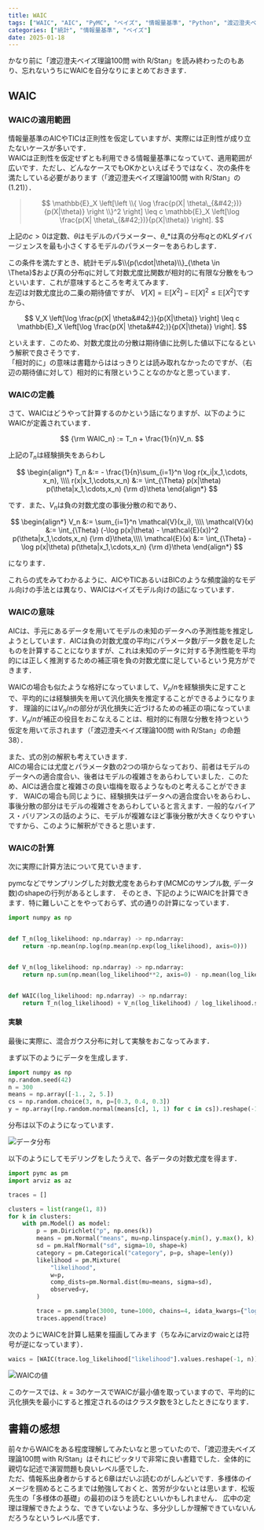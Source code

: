 ```yaml
---
title: WAIC
tags: ["WAIC", "AIC", "PyMC", "ベイズ", "情報量基準", "Python", "渡辺澄夫ベイズ", "TIC"]
categories: ["統計", "情報量基準", "ベイズ"]
date: 2025-01-18
---
```


かなり前に「渡辺澄夫ベイズ理論100問 with R/Stan」を読み終わったのもあり、忘れないうちにWAICを自分なりにまとめておきます．

## WAIC

### WAICの適用範囲

情報量基準のAICやTICは正則性を仮定していますが、実際には正則性が成り立たないケースが多いです．  
WAICは正則性を仮定せずとも利用できる情報量基準になっていて、適用範囲が広いです．ただし、どんなケースでもOKかといえばそうではなく、次の条件を満たしている必要があります（「渡辺澄夫ベイズ理論100問 with R/Stan」の(1.21)）．

> $$
> \mathbb{E}_X \left[\left \\{ \log \frac{p(X| \theta\_{&#42;})}{p(X|\theta)} \right \\}^2 \right] \leq c \mathbb{E}_X \left[\log \frac{p(X| \theta\_{&#42;})}{p(X|\theta)}  \right].
> $$

上記の$c>0$は定数、$\theta$はモデルのパラメーター、$\theta\_{*}$は真の分布$q$とのKLダイバージェンスを最も小さくするモデルのパラメーターをあらわします．

この条件を満たすとき、統計モデル$\\{p(\cdot|\theta)\\}_{\theta \in \Theta}$および真の分布$q$に対して対数尤度比関数が相対的に有限な分散をもつといいます．これが意味するところを考えてみます．  
左辺は対数尤度比の二乗の期待値ですが、
$V[X] = \mathbb{E}[X^2] - \mathbb{E}[X]^2 \leq \mathbb{E}[X^2]$ですから、

$$
V_X \left[\log \frac{p(X| \theta&#42;)}{p(X|\theta)}  \right] \leq c \mathbb{E}_X \left[\log \frac{p(X| \theta&#42;)}{p(X|\theta)}  \right].
$$

といえます．このため、対数尤度比の分散は期待値に比例した値以下になるという解釈で良さそうです．  
「相対的に」の意味は書籍からははっきりとは読み取れなかったのですが、（右辺の期待値に対して）相対的に有限ということなのかなと思っています．

### WAICの定義

さて、WAICはどうやって計算するのかという話になりますが、以下のようにWAICが定義されています．

$$
{\rm WAIC_n} := T_n + \frac{1}{n}V_n.
$$

上記の$T_n$は経験損失をあらわし

$$
\begin{align*}
T_n &:= - \frac{1}{n}\sum_{i=1}^n \log r(x_i|x_1,\cdots, x_n), \\\\
r(x|x_1,\cdots,x_n) &:= \int_{\Theta} p(x|\theta) p(\theta|x_1,\cdots,x_n) {\rm d}\theta
\end{align*}
$$

です．また、$V_n$は負の対数尤度の事後分散の和であり、

$$
\begin{align*}
V_n &:= \sum_{i=1}^n \mathcal{V}(x_i), \\\\
\mathcal{V}(x) &:= \int_{\Theta} (-\log p(x|\theta) - \mathcal{E}(x))^2 p(\theta|x_1,\cdots,x_n) {\rm d}\theta,\\\\  \mathcal{E}(x) &:= \int_{\Theta} -\log p(x|\theta) p(\theta|x_1,\cdots,x_n) {\rm d}\theta
\end{align*}
$$

になります．

これらの式をみてわかるように、AICやTICあるいはBICのような頻度論的なモデル向けの手法とは異なり、WAICはベイズモデル向けの話になっています．

### WAICの意味

AICは、手元にあるデータを用いてモデルの未知のデータへの予測性能を推定しようとしています．AICは負の対数尤度の平均にパラメータ数/データ数を足したものを計算することになりますが、これは未知のデータに対する予測性能を平均的には正しく推測するための補正項を負の対数尤度に足しているという見方ができます．

WAICの場合も似たような格好になっていまして、$V_n/n$を経験損失に足すことで、平均的には経験損失を用いて汎化損失を推定することができるようになります．
理論的には$V_n/n$の部分が汎化損失に近づけるための補正の項になっています．$V_n/n$が補正の役目をおこなえることは、相対的に有限な分散を持つという仮定を用いて示されます（「渡辺澄夫ベイズ理論100問 with R/Stan」の命題38）．

また、式の別の解釈も考えていきます．  
AICの場合には尤度とパラメータ数の2つの項からなっており、前者はモデルのデータへの適合度合い、後者はモデルの複雑さをあらわしていました．このため、AICは適合度と複雑さの良い塩梅を取るようなものと考えることができます．
WAICの場合も同じように、経験損失はデータへの適合度合いをあらわし、事後分散の部分はモデルの複雑さをあらわしていると言えます．一般的なバイアス・バリアンスの話のように、モデルが複雑なほど事後分散が大きくなりやすいですから、このように解釈ができると思います．

### WAICの計算

次に実際に計算方法について見ていきます．

pymcなどでサンプリングした対数尤度をあらわす(MCMCのサンプル数, データ数)のshapeの行列があるとします． そのとき、下記のようにWAICを計算できます．特に難しいことをやっておらず、式の通りの計算になっています．

```python
import numpy as np


def T_n(log_likelihood: np.ndarray) -> np.ndarray:
    return -np.mean(np.log(np.mean(np.exp(log_likelihood), axis=0)))


def V_n(log_likelihood: np.ndarray) -> np.ndarray:
    return np.sum(np.mean(log_likelihood**2, axis=0) - np.mean(log_likelihood, axis=0) ** 2)


def WAIC(log_likelihood: np.ndarray) -> np.ndarray:
    return T_n(log_likelihood) + V_n(log_likelihood) / log_likelihood.shape[1]
```

#### 実験

最後に実際に、混合ガウス分布に対して実験をおこなってみます．

まず以下のようにデータを生成します．
```python
import numpy as np
np.random.seed(42)
n = 300
means = np.array([-1., 2, 5.])
cs = np.random.choice(3, n, p=[0.3, 0.4, 0.3])
y = np.array([np.random.normal(means[c], 1, 1) for c in cs]).reshape(-1)
```

分布は以下のようになっています．  

![データ分布]( data_dist.jpg )

以下のようにしてモデリングをしたうえで、各データの対数尤度を得ます．
```python
import pymc as pm
import arviz as az

traces = []

clusters = list(range(1, 8))
for k in clusters:
    with pm.Model() as model:
        p = pm.Dirichlet("p", np.ones(k))
        means = pm.Normal("means", mu=np.linspace(y.min(), y.max(), k), sigma=10, shape=k)
        sd = pm.HalfNormal("sd", sigma=10, shape=k)
        category = pm.Categorical("category", p=p, shape=len(y))
        likelihood = pm.Mixture(
            "likelihood",
            w=p,
            comp_dists=pm.Normal.dist(mu=means, sigma=sd),
            observed=y,
        )

        trace = pm.sample(3000, tune=1000, chains=4, idata_kwargs={"log_likelihood": True})
        traces.append(trace)
```

次のようにWAICを計算し結果を描画してみます（ちなみにarvizのwaicとは符号が逆になっています）．
```python
waics = [WAIC(trace.log_likelihood["likelihood"].values.reshape(-1, n)) for trace in traces]
```
![WAICの値](waic_gauss_mixture.jpg)

このケースでは、$k=3$のケースでWAICが最小値を取っていますので、平均的に汎化損失を最小にすると推定されるのはクラスタ数を3としたときになります．


## 書籍の感想
前々からWAICをある程度理解してみたいなと思っていたので、「渡辺澄夫ベイズ理論100問 with R/Stan」はそれにピッタリで非常に良い書籍でした．全体的に親切な記述で演習問題も良いレベル感でした．  
ただ、情報系出身者からすると6章はだいぶ読むのがしんどいです．多様体のイメージを掴めるところまでは勉強しておくと、苦労が少ないとは思います．松坂先生の「多様体の基礎」の最初のほうを読むといいかもしれません．  広中の定理は理解できたような、できていないような、多分少ししか理解できていないんだろうなというレベル感です．
